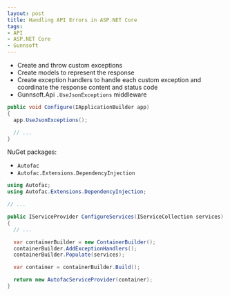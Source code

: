 ```yaml
---
layout: post
title: Handling API Errors in ASP.NET Core
tags:
- API
- ASP.NET Core
- Gunnsoft
---
```


- Create and throw custom exceptions
- Create models to represent the response
- Create exception handlers to handle each custom exception and coordinate the response content and status code
- Gunnsoft.Api `.UseJsonExceptions` middleware

```csharp
public void Configure(IApplicationBuilder app)
{
  app.UseJsonExceptions();

  // ...
}
```

NuGet packages:

- `Autofac`
- `Autofac.Extensions.DependencyInjection`

```csharp
using Autofac;
using Autofac.Extensions.DependencyInjection;

// ...

public IServiceProvider ConfigureServices(IServiceCollection services)
{
  // ...

  var containerBuilder = new ContainerBuilder();
  containerBuilder.AddExceptionHandlers();
  containerBuilder.Populate(services);

  var container = containerBuilder.Build();

  return new AutofacServiceProvider(container);
}
```
